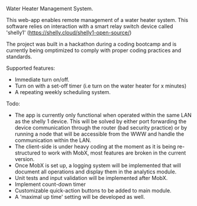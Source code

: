 Water Heater Management System.

This web-app enables remote management of a water heater system. This software relies on interaction with a smart relay switch device called 'shelly1' (https://shelly.cloud/shelly1-open-source/)

The project was built in a hackathon during a coding bootcamp and is currently being omptimized to comply with proper coding practices and standards.

Supported features:

- Immediate turn on/off.
- Turn on with a set-off timer (i.e turn on the water heater for x minutes)
- A repeating weekly scheduling system.

Todo:

- The app is currently only functional when operated within the same LAN as the shelly 1 device. This will be solved by either port forwarding the device communication through the router (bad security practice) or by running a node that will be accessible from the WWW and handle the communication within the LAN. 
- The client-side is under heavy coding at the moment as it is being re-structured to work with MobX, most features are broken in the current version. 
- Once MobX is set up, a logging system will be implemented that will document all operations and display them in the analytics module.
- Unit tests and input validation will be implemented after MobX.
- Implement count-down timer
- Customizable quick-action buttons to be added to main module.
- A 'maximal up time' setting will be developed as well.
